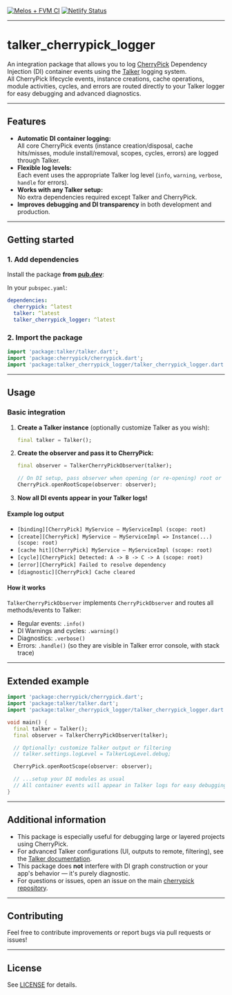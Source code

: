 [![Melos + FVM CI](https://github.com/pese-git/cherrypick/actions/workflows/pipeline.yml/badge.svg)](https://github.com/pese-git/cherrypick/actions/workflows/pipeline.yml)
[![Netlify Status](https://api.netlify.com/api/v1/badges/3c3e0f98-27a9-4dd4-9eab-4be0b96798b8/deploy-status)](https://app.netlify.com/projects/cherrypick-di/deploys)

---

# talker_cherrypick_logger

An integration package that allows you to log [CherryPick](https://github.com/pese-dot-work/cherrypick) Dependency Injection (DI) container events using the [Talker](https://pub.dev/packages/talker) logging system.  
All CherryPick lifecycle events, instance creations, cache operations, module activities, cycles, and errors are routed directly to your Talker logger for easy debugging and advanced diagnostics.

---

## Features

- **Automatic DI container logging:**  
  All core CherryPick events (instance creation/disposal, cache hits/misses, module install/removal, scopes, cycles, errors) are logged through Talker.
- **Flexible log levels:**  
  Each event uses the appropriate Talker log level (`info`, `warning`, `verbose`, `handle` for errors).
- **Works with any Talker setup:**  
  No extra dependencies required except Talker and CherryPick.
- **Improves debugging and DI transparency** in both development and production.

---

## Getting started

### 1. Add dependencies

Install the package **from [pub.dev](https://pub.dev/packages/talker_cherrypick_logger)**:

In your `pubspec.yaml`:
```yaml
dependencies:
  cherrypick: ^latest
  talker: ^latest
  talker_cherrypick_logger: ^latest
```

### 2. Import the package
```dart
import 'package:talker/talker.dart';
import 'package:cherrypick/cherrypick.dart';
import 'package:talker_cherrypick_logger/talker_cherrypick_logger.dart';
```

---

## Usage

### Basic integration

1. **Create a Talker instance** (optionally customize Talker as you wish):
    ```dart
    final talker = Talker();
    ```

2. **Create the observer and pass it to CherryPick:**
    ```dart
    final observer = TalkerCherryPickObserver(talker);

    // On DI setup, pass observer when opening (or re-opening) root or any custom scope
    CherryPick.openRootScope(observer: observer);
    ```

3. **Now all DI events appear in your Talker logs!**

#### Example log output

- `[binding][CherryPick] MyService — MyServiceImpl (scope: root)`
- `[create][CherryPick] MyService — MyServiceImpl => Instance(...) (scope: root)`
- `[cache hit][CherryPick] MyService — MyServiceImpl (scope: root)`
- `[cycle][CherryPick] Detected: A -> B -> C -> A (scope: root)`
- `[error][CherryPick] Failed to resolve dependency`
- `[diagnostic][CherryPick] Cache cleared`

#### How it works

`TalkerCherryPickObserver` implements `CherryPickObserver` and routes all methods/events to Talker:
- Regular events: `.info()`  
- DI Warnings and cycles: `.warning()`  
- Diagnostics: `.verbose()`  
- Errors: `.handle()` (so they are visible in Talker error console, with stack trace)

---

## Extended example

```dart
import 'package:cherrypick/cherrypick.dart';
import 'package:talker/talker.dart';
import 'package:talker_cherrypick_logger/talker_cherrypick_logger.dart';

void main() {
  final talker = Talker();
  final observer = TalkerCherryPickObserver(talker);

  // Optionally: customize Talker output or filtering
  // talker.settings.logLevel = TalkerLogLevel.debug;

  CherryPick.openRootScope(observer: observer);

  // ...setup your DI modules as usual
  // All container events will appear in Talker logs for easy debugging!
}
```

---

## Additional information

- This package is especially useful for debugging large or layered projects using CherryPick.
- For advanced Talker configurations (UI, outputs to remote, filtering), see the [Talker documentation](https://pub.dev/packages/talker).
- This package does **not** interfere with DI graph construction or your app's behavior — it's purely diagnostic.
- For questions or issues, open an issue on the main [cherrypick repository](https://github.com/pese-dot-work/cherrypick).

---

## Contributing

Feel free to contribute improvements or report bugs via pull requests or issues!

---

## License

See [LICENSE](LICENSE) for details.
